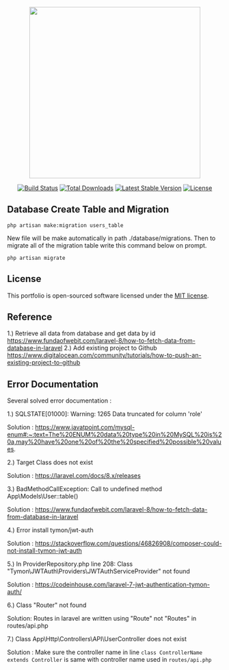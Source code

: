 <p align="center"><a href="https://laravel.com" target="_blank"><img src="https://raw.githubusercontent.com/laravel/art/master/logo-lockup/5%20SVG/2%20CMYK/1%20Full%20Color/laravel-logolockup-cmyk-red.svg" width="400"></a></p>

<p align="center">
<a href="https://travis-ci.org/laravel/framework"><img src="https://travis-ci.org/laravel/framework.svg" alt="Build Status"></a>
<a href="https://packagist.org/packages/laravel/framework"><img src="https://img.shields.io/packagist/dt/laravel/framework" alt="Total Downloads"></a>
<a href="https://packagist.org/packages/laravel/framework"><img src="https://img.shields.io/packagist/v/laravel/framework" alt="Latest Stable Version"></a>
<a href="https://packagist.org/packages/laravel/framework"><img src="https://img.shields.io/packagist/l/laravel/framework" alt="License"></a>
</p>

## Database Create Table and Migration

`php artisan make:migration users_table`

New file will be make automatically in path ./database/migrations. Then to migrate all of the migration table write this command below on prompt.

`php artisan migrate`

## License

This portfolio is open-sourced software licensed under the [MIT license](https://opensource.org/licenses/MIT).

## Reference

1.) Retrieve all data from database and get data by id
https://www.fundaofwebit.com/laravel-8/how-to-fetch-data-from-database-in-laravel
2.) Add existing project to Github
https://www.digitalocean.com/community/tutorials/how-to-push-an-existing-project-to-github

## Error Documentation

Several solved error documentation :

1.) SQLSTATE[01000]: Warning: 1265 Data truncated for column 'role'

Solution : https://www.javatpoint.com/mysql-enum#:~:text=The%20ENUM%20data%20type%20in%20MySQL%20is%20a,may%20have%20one%20of%20the%20specified%20possible%20values.

2.) Target Class does not exist

Solution : https://laravel.com/docs/8.x/releases

3.) BadMethodCallException: Call to undefined method App\Models\User::table()

Solution : https://www.fundaofwebit.com/laravel-8/how-to-fetch-data-from-database-in-laravel

4.) Error install tymon/jwt-auth

Solution : https://stackoverflow.com/questions/46826908/composer-could-not-install-tymon-jwt-auth

5.) In ProviderRepository.php line 208:
Class "Tymon\JWTAuth\Providers\JWTAuthServiceProvider" not found

Solution : https://codeinhouse.com/laravel-7-jwt-authentication-tymon-auth/

6.) Class "Router" not found

Solution: Routes in laravel are written using "Route" not "Routes" in routes/api.php

7.) Class App\Http\Controllers\API\UserController does not exist

Solution : Make sure the controller name in line `class ControllerName extends Controller` is same with controller name used in `routes/api.php`